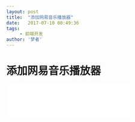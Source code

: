 ```yaml
---
layout: post
title:  "添加网易音乐播放器"
date:   2017-07-10 00:49:36
tags:
     - 前端开发
author: '梦者'
---
```

# 添加网易音乐播放器



<iframe frameborder="no" border="0" marginwidth="0" marginheight="0"  width="330" height="86" src="//music.163.com/outchain/player?type=2&id=29567191&auto=1&height=66"></iframe>
